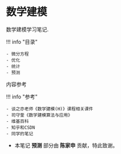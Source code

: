# 数学建模

数学建模学习笔记.

!!! info "目录"

    - 微分方程
    - 优化
    - 统计
    - 预测
  
内容参考

!!! info "参考"

    - 谈之亦老师《数学建模(H)》课程相关课件
    - 司守奎《数学建模算法与应用》
    - 维基百科
    - 知乎和CSDN
    - 同学的笔记
  
- 本笔记 **预测** 部分由 **陈家申** 贡献，特此致谢。